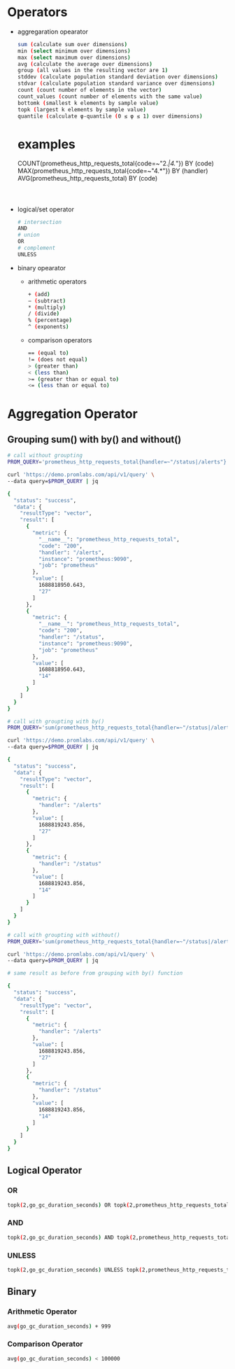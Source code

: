 # Operators
- aggregaration opearator
  ```bash
  sum (calculate sum over dimensions)
  min (select minimum over dimensions)
  max (select maximum over dimensions)
  avg (calculate the average over dimensions)
  group (all values in the resulting vector are 1)
  stddev (calculate population standard deviation over dimensions)
  stdvar (calculate population standard variance over dimensions)
  count (count number of elements in the vector)
  count_values (count number of elements with the same value)
  bottomk (smallest k elements by sample value)
  topk (largest k elements by sample value)
  quantile (calculate φ-quantile (0 ≤ φ ≤ 1) over dimensions)
  ```

  # examples
  COUNT(prometheus_http_requests_total{code=~"2.*|4.*"}) BY (code)
  MAX(prometheus_http_requests_total{code=~"4.*"}) BY (handler)
  AVG(prometheus_http_requests_total) BY (code)
  # 
  ```
- logical/set operator
  ```bash
  # intersection
  AND
  # union
  OR
  # complement
  UNLESS
  ```
- binary opearator 
  - arithmetic operators
    ```bash
    + (add)
    – (subtract)
    * (multiply)
    / (divide)
    % (percentage)
    ^ (exponents)
    ```
  - comparison operators
    ```bash
    == (equal to)
    != (does not equal)
    > (greater than)
    < (less than)
    >= (greater than or equal to)
    <= (less than or equal to)
    ```
# Aggregation Operator

## Grouping sum() with by() and without()
```bash
# call without groupting
PROM_QUERY='prometheus_http_requests_total{handler=~"/status|/alerts"}'

curl 'https://demo.promlabs.com/api/v1/query' \
--data query=$PROM_QUERY | jq

{
  "status": "success",
  "data": {
    "resultType": "vector",
    "result": [
      {
        "metric": {
          "__name__": "prometheus_http_requests_total",
          "code": "200",
          "handler": "/alerts",
          "instance": "prometheus:9090",
          "job": "prometheus"
        },
        "value": [
          1688818950.643,
          "27"
        ]
      },
      {
        "metric": {
          "__name__": "prometheus_http_requests_total",
          "code": "200",
          "handler": "/status",
          "instance": "prometheus:9090",
          "job": "prometheus"
        },
        "value": [
          1688818950.643,
          "14"
        ]
      }
    ]
  }
}

# call with groupting with by()
PROM_QUERY='sum(prometheus_http_requests_total{handler=~"/status|/alerts"})by(handler)'

curl 'https://demo.promlabs.com/api/v1/query' \
--data query=$PROM_QUERY | jq

{
  "status": "success",
  "data": {
    "resultType": "vector",
    "result": [
      {
        "metric": {
          "handler": "/alerts"
        },
        "value": [
          1688819243.856,
          "27"
        ]
      },
      {
        "metric": {
          "handler": "/status"
        },
        "value": [
          1688819243.856,
          "14"
        ]
      }
    ]
  }
}

# call with groupting with without()
PROM_QUERY='sum(prometheus_http_requests_total{handler=~"/status|/alerts"})without(code, instance, job)'

curl 'https://demo.promlabs.com/api/v1/query' \
--data query=$PROM_QUERY | jq

# same result as before from grouping with by() function

{
  "status": "success",
  "data": {
    "resultType": "vector",
    "result": [
      {
        "metric": {
          "handler": "/alerts"
        },
        "value": [
          1688819243.856,
          "27"
        ]
      },
      {
        "metric": {
          "handler": "/status"
        },
        "value": [
          1688819243.856,
          "14"
        ]
      }
    ]
  }
}

```

## Logical Operator

### OR
```bash
topk(2,go_gc_duration_seconds) OR topk(2,prometheus_http_requests_total)
```
 
### AND
```bash
topk(2,go_gc_duration_seconds) AND topk(2,prometheus_http_requests_total)
```
### UNLESS
```bash
topk(2,go_gc_duration_seconds) UNLESS topk(2,prometheus_http_requests_total)
```

## Binary

### Arithmetic Operator
```bash
avg(go_gc_duration_seconds) + 999
```

### Comparison Operator
```bash
avg(go_gc_duration_seconds) < 100000
```